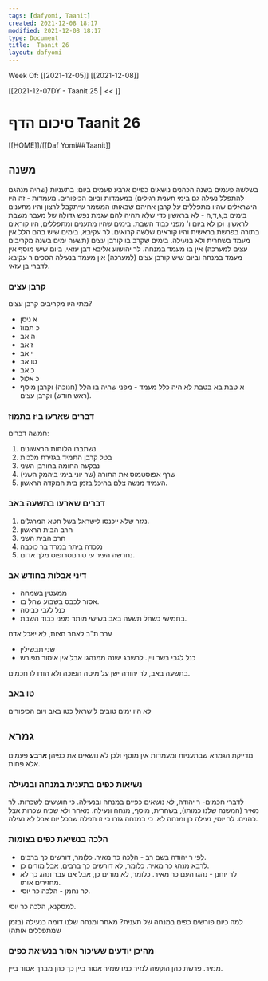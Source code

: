 ```yaml
---
tags: [dafyomi, Taanit] 
created: 2021-12-08 18:17
modified: 2021-12-08 18:17
type: Document
title:  Taanit 26
layout: dafyomi
---
```

Week Of: [[2021-12-05]]
[[2021-12-08]]

[[2021-12-07DY - Taanit 25 | << ]] 

# סיכום הדף  Taanit 26

[[HOME]]/[[Daf Yomi##Taanit]]

## משנה
בשלשה פעמים בשנה הכהנים נושאים כפיים ארבע פעמים ביום: בתעניות (שהיה מנהגם להתפלל נעילה גם בימי תענית רגילים) במעמדות וביום הכיפורים.
מעמדות - זה היו הישראלים שהיו מתפללים על קרבן אחיהם שבאותו המשמר שיתקבל לרצון והיו מתענים בימים ב,ג,ד,ה - לא בראשון כדי שלא תהיה להם עגמת נפש גדולה של מעבר משבת לראשון. וכן לא ביום ו' מפני כבוד השבת. 
בימים שהיו מתענים ומתפללים, היו קוראים בתורה בפרשת בראשית והיו קוראים שלשה קרואים. 
לר עקיבא, בימים שיש בהם הלל אין מעמד בשחרית ולא בנעילה. בימים שקרב בו קורבן עצים (תשעה ימים בשנה מקריבים עצים למערכה) אין בו מעמד במנחה. 
לר יהושוע אליבא דבן עזאי, ביום שיש מוסף אין מעמד במנחה וביום שיש קורבן עצים (למערכה) אין מעמד בנעילה
הסכים ר עקיבא לדברי בן עזאי.
### קרבן עצים 
מתי היו מקריבים קרבן עצים? 
- א ניסן
- כ תמוז
- ה אב
- ז אב
- י אב
- טו אב
- כ אב
- כ אלול 
- א טבת
בא בטבת לא היה כלל מעמד - מפני שהיה בו הלל (חנוכה) וקרבן מוסף (ראש חודש) וקרבן עצים.

### דברים שארעו ביז בתמוז
חמשה דברים:
1. נשתברו הלוחות הראשונים
2. בטל קרבן התמיד בגזירת מלכות
3. נבקעה החומה בחורבן השני
4. שרף אפוסטמוס את התורה (שר יוני בימי ביהמק השני)
5. העמיד מנשה צלם בהיכל בזמן בית המקדה הראשון.

### דברים שארעו בתשעה באב
1. נגזר שלא ייכנסו לישראל בשל חטא המרגלים.
2. חרב הבית הראשון 
3. חרב הבית השני
4. נלכדה ביתר במרד בר כוכבה
5. נחרשה העיר עי טורנוסרופוס מלך אדום.

### דיני אבלות בחודש אב
- ממעטין בשמחה
- אסור לכבס בשבוע שחל בו.
- כנל לגבי כביסה
- בחמישי כשחל תשעה באב בשישי מותר מפני כבוד השבת.

ערב ת"ב לאחר חצות, לא יאכל אדם 
- שני תבשילין
- כנל לגבי בשר ויין.
לרשבג ישנה ממנהגו אבל אין איסור מפורש 

בתשעה באב, לר יהודה ישן על מיטה הפוכה ולא הודו לו חכמים.

### טו באב
לא היו ימים טובים לישראל כטו באב ויום הכיפורים
## גמרא

מדייקת הגמרא שבתעניות ומעמדות אין מוסף ולכן לא נושאים את כפיהן **ארבע** פעמים אלא פחות.

### נשיאות כפים בתענית במנחה ובנעילה
לדברי חכמים- ר יהודה, לא נושאים כפיים במנחה ובנעילה. כי חוששים לשכרות. 
לר מאיר (המשנה שלנו כמותו), בשחרית, מוסף, מנחה ונעילה. מאחר ולא שכיח שכרות אצל כהנים. 
לר יוסי, נעילה כן ומנחה לא. כי במנחה גזרו כי זו תפלה שבכל יום אבל לא נעילה.

### הלכה בנשיאת כפים בצומות 
- לפי ר יהודה בשם רב - הלכה כר מאיר. כלומר, דורשים כך ברבים.
- לרבא מנהג כר מאיר. כלומר, לא דורשים כך ברבים, אבל מורים כן. 
- לר יוחנן - נהגו העם כר מאיר. כלומר, לא מורים כן, אבל אם עבר ונהג כך לא מחזירים אותו.  
- לר נחמן - הלכה כר יוסי.

למסקנא, הלכה כר יוסי.

למה כיום פורשים כפים במנחה של תענית? מאחר ומנחה שלנו דומה כנעילה (בזמן שמתפללים אותה) 

### מהיכן יודעים ששיכור אסור בנשיאת כפים
מנזיר. פרשת כהן הוקשה לנזיר כמו שנזיר אסור ביין כך כהן מברך אסור ביין.
